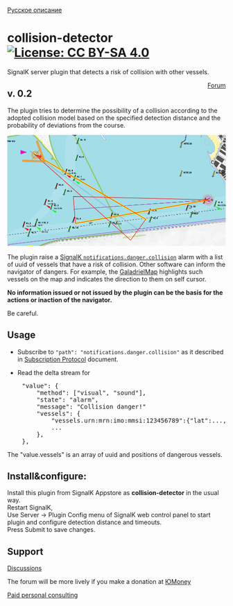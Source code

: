 [Русское описание](https://github.com/VladimirKalachikhin/collision-detector/blob/master/README.ru-RU.md)  
# collision-detector [![License: CC BY-SA 4.0](https://img.shields.io/badge/License-CC%20BY--SA%204.0-lightgrey.svg)](https://creativecommons.org/licenses/by-sa/4.0/)
SignalK server plugin that detects a  risk of collision with other vessels.
<div style='float:right;'><a href='https://github.com/VladimirKalachikhin/Galadriel-map/discussions'>Forum</a>
</div>

## v. 0.2
The plugin tries to determine the possibility of a collision according to the adopted collision model based on the specified detection distance and the probability of deviations from the course.  

![collision model](screenshots/s1.jpeg)<br>

The plugin raise a [SignalK `notifications.danger.collision`](https://signalk.org/specification/1.7.0/doc/notifications.html) alarm with a list of uuid of vessels that have a risk of collision. Other software can inform the navigator of dangers. For example, the [GaladrielMap](https://www.npmjs.com/package/galadrielmap_sk) highlights such vessels on the map and indicates the direction to them on self cursor.  

**No information issued or not issued by the plugin can be the basis for the actions or inaction of the navigator.**  

Be careful.

## Usage
* Subscribe to `"path": "notifications.danger.collision"` as it described in [Subscription Protocol](https://signalk.org/specification/1.7.0/doc/subscription_protocol.html) document.   

* Read the delta stream for 
>
<pre>
    "value": {  
        "method": ["visual", "sound"],  
        "state": "alarm",  
        "message": "Collision danger!"  
        "vessels": {  
            "vessels.urn:mrn:imo:mmsi:123456789":{"lat":..., "lon":..., "dist":..., "bearing":...},  
            ...  
        },  
    },
</pre>

The "value.vessels" is an array of uuid and positions of dangerous vessels.

## Install&configure:
Install this plugin from SignalK Appstore as **collision-detector** in the usual way.  
Restart SignalK,  
Use Server -> Plugin Config menu of SignalK web control panel to start plugin and configure detection distance and timeouts.  
Press Submit to save changes.  

## Support
[Discussions](https://github.com/VladimirKalachikhin/Galadriel-map/discussions)

The forum will be more lively if you make a donation at [ЮMoney](https://sobe.ru/na/galadrielmap)

[Paid personal consulting](https://kwork.ru/it-support/20093939/galadrielmap-installation-configuration-and-usage-consulting)  

